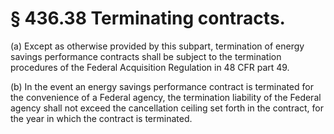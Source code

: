 # § 436.38   Terminating contracts.

(a) Except as otherwise provided by this subpart, termination of energy savings performance contracts shall be subject to the termination procedures of the Federal Acquisition Regulation in 48 CFR part 49.


(b) In the event an energy savings performance contract is terminated for the convenience of a Federal agency, the termination liability of the Federal agency shall not exceed the cancellation ceiling set forth in the contract, for the year in which the contract is terminated.




